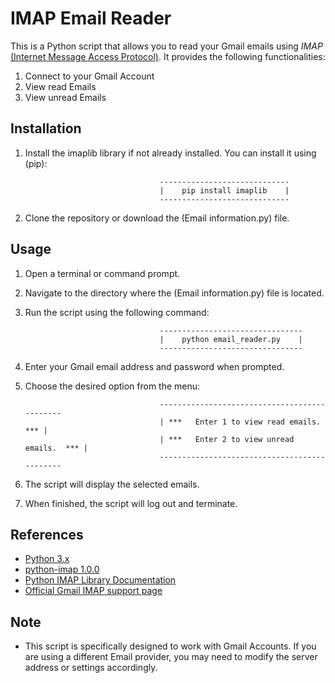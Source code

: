 # IMAP Email Reader

   This is a Python script that allows you to read your Gmail emails using *IMAP* [(Internet Message Access Protocol)](https://en.wikipedia.org/wiki/Internet_Message_Access_Protocol).
   It provides the following functionalities:

   1. Connect to your Gmail Account
   2. View read Emails
   3. View unread Emails

## Installation

   1. Install the imaplib library if not already installed. You can install it using (pip):
                                        
                                        -----------------------------
                                        |    pip install imaplib    |
                                        -----------------------------

   2. Clone the repository or download the (Email information.py) file.

## Usage

   1. Open a terminal or command prompt.
   2. Navigate to the directory where the (Email information.py) file is located.
   3. Run the script using the following command:

                                        --------------------------------
                                        |    python email_reader.py    |
                                        --------------------------------

   4. Enter your Gmail email address and password when prompted.
   5. Choose the desired option from the menu:

                                        ---------------------------------------------
                                        | ***   Enter 1 to view read emails.    *** |
                                        | ***   Enter 2 to view unread emails.  *** |
                                        ---------------------------------------------

   6. The script will display the selected emails.
   7. When finished, the script will log out and terminate.

## References

   * [Python 3.x](https://www.python.org/downloads/)
   * [python-imap 1.0.0](https://pypi.org/project/python-imap/)
   * [Python IMAP Library Documentation](https://docs.python.org/3/library/imaplib.html)
   * [Official Gmail IMAP support page](https://support.google.com/mail/answer/7126229?hl=en-GB)

## Note

   * This script is specifically designed to work with Gmail Accounts.
   If you are using a different Email provider, you may need to modify the server address or settings accordingly.